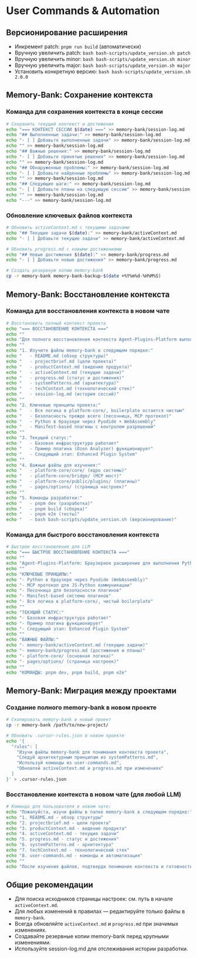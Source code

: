# User Commands & Automation

## Версионирование расширения
- Инкремент patch: `pnpm run build` (автоматически)
- Вручную увеличить patch: `bash bash-scripts/update_version.sh patch`
- Вручную увеличить minor: `bash bash-scripts/update_version.sh minor`
- Вручную увеличить major: `bash bash-scripts/update_version.sh major`
- Установить конкретную версию: `bash bash-scripts/update_version.sh 2.0.0`

## Memory-Bank: Сохранение контекста

### Команда для сохранения контекста в конце сессии
```bash
# Сохранить текущий контекст и достижения
echo "=== КОНТЕКСТ СЕССИИ $(date) ===" >> memory-bank/session-log.md
echo "## Выполненные задачи:" >> memory-bank/session-log.md
echo "- [ ] Добавьте выполненные задачи" >> memory-bank/session-log.md
echo "" >> memory-bank/session-log.md
echo "## Важные решения:" >> memory-bank/session-log.md
echo "- [ ] Добавьте принятые решения" >> memory-bank/session-log.md
echo "" >> memory-bank/session-log.md
echo "## Обнаруженные проблемы:" >> memory-bank/session-log.md
echo "- [ ] Добавьте найденные проблемы" >> memory-bank/session-log.md
echo "" >> memory-bank/session-log.md
echo "## Следующие шаги:" >> memory-bank/session-log.md
echo "- [ ] Добавьте планы на следующую сессию" >> memory-bank/session-log.md
echo "" >> memory-bank/session-log.md
echo "---" >> memory-bank/session-log.md
```

### Обновление ключевых файлов контекста
```bash
# Обновить activeContext.md с текущими задачами
echo "## Текущие задачи $(date):" >> memory-bank/activeContext.md
echo "- [ ] Добавьте текущие задачи" >> memory-bank/activeContext.md

# Обновить progress.md с новыми достижениями
echo "## Новые достижения $(date):" >> memory-bank/progress.md
echo "- [ ] Добавьте новые достижения" >> memory-bank/progress.md

# Создать резервную копию memory-bank
cp -r memory-bank memory-bank-backup-$(date +%Y%m%d-%H%M%S)
```

## Memory-Bank: Восстановление контекста

### Команда для восстановления контекста в новом чате
```bash
# Восстановить полный контекст проекта
echo "=== ВОССТАНОВЛЕНИЕ КОНТЕКСТА ==="
echo ""
echo "Для полного восстановления контекста Agent-Plugins-Platform выполните:"
echo ""
echo "1. Изучите файлы memory-bank в следующем порядке:"
echo "   - README.md (обзор структуры)"
echo "   - projectbrief.md (цели проекта)"
echo "   - productContext.md (видение продукта)"
echo "   - activeContext.md (текущие задачи)"
echo "   - progress.md (статус и достижения)"
echo "   - systemPatterns.md (архитектура)"
echo "   - techContext.md (технологический стек)"
echo "   - session-log.md (история сессий)"
echo ""
echo "2. Ключевые принципы проекта:"
echo "   - Вся логика в platform-core/, boilerplate остается чистым"
echo "   - Безопасность прежде всего (песочница, MCP протокол)"
echo "   - Python в браузере через Pyodide + WebAssembly"
echo "   - Manifest-based плагины с контролем разрешений"
echo ""
echo "3. Текущий статус:"
echo "   - Базовая инфраструктура работает"
echo "   - Пример плагина (Ozon Analyzer) функционирует"
echo "   - Следующий этап: Enhanced Plugin System"
echo ""
echo "4. Важные файлы для изучения:"
echo "   - platform-core/core/ (ядро системы)"
echo "   - platform-core/bridge/ (MCP мост)"
echo "   - platform-core/public/plugins/ (плагины)"
echo "   - pages/options/ (страница настроек)"
echo ""
echo "5. Команды разработки:"
echo "   - pnpm dev (разработка)"
echo "   - pnpm build (сборка)"
echo "   - pnpm e2e (тесты)"
echo "   - bash bash-scripts/update_version.sh (версионирование)"
```

### Команда для быстрого восстановления контекста
```bash
# Быстрое восстановление для LLM
echo "=== БЫСТРОЕ ВОССТАНОВЛЕНИЕ КОНТЕКСТА ==="
echo ""
echo "Agent-Plugins-Platform: Браузерное расширение для выполнения Python плагинов через Pyodide."
echo ""
echo "КЛЮЧЕВЫЕ ПРИНЦИПЫ:"
echo "- Python в браузере через Pyodide (WebAssembly)"
echo "- MCP протокол для JS-Python коммуникации"
echo "- Песочница для безопасности плагинов"
echo "- Manifest-based система плагинов"
echo "- Вся логика в platform-core/, чистый boilerplate"
echo ""
echo "ТЕКУЩИЙ СТАТУС:"
echo "- Базовая инфраструктура работает"
echo "- Пример плагина функционирует"
echo "- Следующий этап: Enhanced Plugin System"
echo ""
echo "ВАЖНЫЕ ФАЙЛЫ:"
echo "- memory-bank/activeContext.md (текущие задачи)"
echo "- memory-bank/progress.md (достижения и планы)"
echo "- platform-core/ (основная логика)"
echo "- pages/options/ (страница настроек)"
echo ""
echo "КОМАНДЫ: pnpm dev, pnpm build, pnpm e2e"
```

## Memory-Bank: Миграция между проектами

### Создание полного memory-bank в новом проекте
```bash
# Скопировать memory-bank в новый проект
cp -r memory-bank /path/to/new-project/

# Обновить .cursor-rules.json в новом проекте
echo '{
  "rules": [
    "Изучи файлы memory-bank для понимания контекста проекта",
    "Следуй архитектурным принципам из systemPatterns.md",
    "Используй команды из user-commands.md",
    "Обновляй activeContext.md и progress.md при изменениях"
  ]
}' > .cursor-rules.json
```

### Восстановление контекста в новом чате (для любой LLM)
```bash
# Команда для пользователя в новом чате:
echo "Пожалуйста, изучи файлы в папке memory-bank в следующем порядке:"
echo "1. README.md - обзор структуры"
echo "2. projectbrief.md - цели проекта"
echo "3. productContext.md - видение продукта"
echo "4. activeContext.md - текущие задачи"
echo "5. progress.md - статус и достижения"
echo "6. systemPatterns.md - архитектура"
echo "7. techContext.md - технологический стек"
echo "8. user-commands.md - команды и автоматизация"
echo ""
echo "После изучения файлов, подтверди понимание контекста и готовность к работе."
```

## Общие рекомендации
- Для поиска исходников страницы настроек: см. путь в начале `activeContext.md`.
- Для любых изменений в правилах — редактируйте только файлы в `memory-bank`.
- Всегда обновляйте `activeContext.md` и `progress.md` при значимых изменениях.
- Создавайте резервные копии memory-bank перед крупными изменениями.
- Используйте session-log.md для отслеживания истории разработки. 